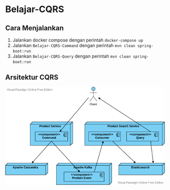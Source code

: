 # Belajar-CQRS

## Cara Menjalankan

1. Jalankan docker compose dengan perintah `docker-compose up`
2. Jalankan `Belajar-CQRS-Command` dengan perintah `mvn clean spring-boot:run`
3. Jalankan `Belajar-CQRS-Query` dengan perintah `mvn clean spring-boot:run`

## Arsitektur CQRS

![cqrs.png](cqrs.png)
